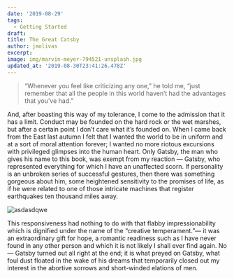 ```yaml
---
date: '2019-08-29'
tags:
  - Getting Started
draft:
title: The Great Catsby
author: jmolivas
excerpt:
image: img/marvin-meyer-794521-unsplash.jpg
updated_at: '2019-08-30T23:41:26.478Z'
---
```

> “Whenever you feel like criticizing any one,” he told me, “just remember that all the people in this world haven’t had the advantages that you’ve had.”

And, after boasting this way of my tolerance, I come to the admission that it has a limit. Conduct may be founded on the hard rock or the wet marshes, but after a certain point I don’t care what it’s founded on. When I came back from the East last autumn I felt that I wanted the world to be in uniform and at a sort of moral attention forever; I wanted no more riotous excursions with privileged glimpses into the human heart. Only Gatsby, the man who gives his name to this book, was exempt from my reaction — Gatsby, who represented everything for which I have an unaffected scorn. If personality is an unbroken series of successful gestures, then there was something gorgeous about him, some heightened sensitivity to the promises of life, as if he were related to one of those intricate machines that register earthquakes ten thousand miles away. 

![asdasdqwe](great-catsby.jpg)


This responsiveness had nothing to do with that flabby impressionability which is dignified under the name of the “creative temperament.”— it was an extraordinary gift for hope, a romantic readiness such as I have never found in any other person and which it is not likely I shall ever find again. No — Gatsby turned out all right at the end; it is what preyed on Gatsby, what foul dust floated in the wake of his dreams that temporarily closed out my interest in the abortive sorrows and short\-winded elations of men.
